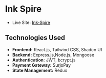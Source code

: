 # Ink Spire

- Live Site: [Ink-Spire](https://ink-spire21.vercel.app/)

## Technologies Used

- **Frontend:** React.js, Tailwind CSS, Shadcn UI
- **Backend:** Express.js,Node.js, Mongoose
- **Authentication:** JWT, bcrypt.js
- **Payment Gateway:** SurjoPay
- **State Management:** Redux
